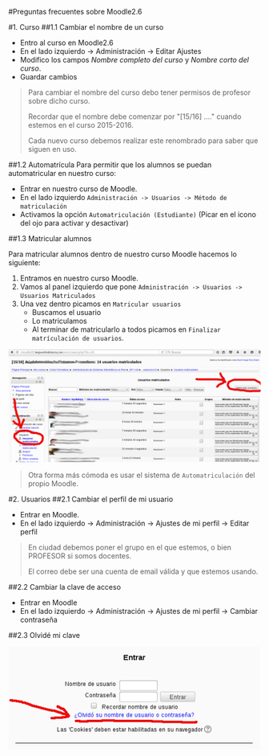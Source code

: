 

#Preguntas frecuentes sobre Moodle2.6

#1. Curso
##1.1 Cambiar el nombre de un curso
* Entro al curso en Moodle2.6
* En el lado izquierdo -> Administración -> Editar Ajustes
* Modifico los campos *Nombre completo del curso* y *Nombre corto del curso*.
* Guardar cambios

> Para cambiar el nombre del curso debo tener permisos de profesor sobre dicho curso.
>
> Recordar que el nombre debe comenzar por "[15/16] ...." cuando estemos en el curso 2015-2016.
>
> Cada nuevo curso debemos realizar este renombrado para saber que siguen en uso.

##1.2 Automatrícula
Para permitir que los alumnos se puedan automatricular en nuestro curso:
* Entrar en nuestro curso de Moodle.
* En el lado izquierdo `Administración -> Usuarios -> Método de matriculación`
* Activamos la opción `Automatriculación (Estudiante)` (Picar en el icono del ojo para activar y desactivar)

##1.3 Matricular alumnos

Para matricular alumnos dentro de nuestro curso Moodle hacemos lo siguiente:

1. Entramos en nuestro curso Moodle.
1. Vamos al panel izquierdo que pone `Administración -> Usuarios -> Usuarios Matriculados`
1. Una vez dentro picamos en `Matricular usuarios`
    * Buscamos el usuario
    * Lo matriculamos
    * Al terminar de matricularlo a todos picamos en `Finalizar matrículación de usuarios`.

![matricular-alumnos.png](./images/matricular-alumnos.png)

> Otra forma más cómoda es usar el sistema de `Automatriculación` del propio Moodle.

#2. Usuarios
##2.1 Cambiar el perfil de mi usuario
* Entrar en Moodle.
* En el lado izquierdo -> Administración -> Ajustes de mi perfil -> Editar perfil

> En ciudad debemos poner el grupo en el que estemos, o bien PROFESOR si somos docentes.
>
> El correo debe ser una cuenta de email válida y que estemos usando.
>
 
##2.2 Cambiar la clave de acceso
* Entrar en Moodle
* En el lado izquierdo -> Administración -> Ajustes de mi perfil -> Cambiar contraseña

##2.3 Olvidé mi clave

![olvide-mi-clave](./images/olvide-mi-clave.png)
